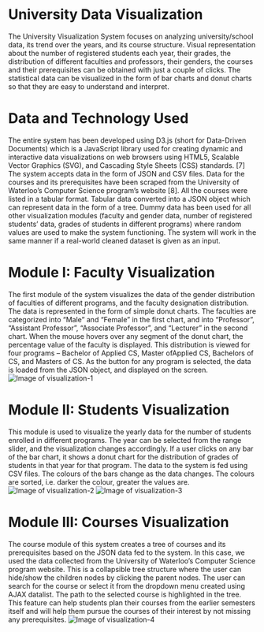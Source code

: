 # University Data Visualization

The University Visualization System focuses on analyzing university/school data, its trend over the years, and its course structure. Visual representation about the number of registered students each year, their grades, the distribution of different faculties and professors, their genders, the courses and their prerequisites can be obtained with just a couple of clicks. The statistical data can be visualized in the form of bar charts and donut charts so that they are easy to understand and interpret.

# Data and Technology Used

The entire system has been developed using D3.js (short for Data-Driven Documents) which is a JavaScript library used for creating dynamic and interactive data visualizations on web browsers using HTML5, Scalable Vector Graphics (SVG), and Cascading Style Sheets (CSS) standards. [7]
The system accepts data in the form of JSON and CSV files. Data for the courses and its prerequisites have been scraped from the University of Waterloo’s Computer Science program’s website [8]. All the courses were listed in a tabular format. Tabular data converted into a JSON object which can represent data in the form of a tree. Dummy data has been used for all other visualization modules (faculty and gender data, number of registered students’ data, grades of students in different programs) where random values are used to make the system functioning. The system will work in the same manner if a real-world cleaned dataset is given as an input.

# Module I: Faculty Visualization

The first module of the system visualizes the data of the gender distribution of faculties of different programs, and the faculty designation distribution. The data is represented in the form of simple donut charts. The faculties are categorized into “Male” and “Female” in the first chart, and into “Professor”, “Assistant Professor”, “Associate Professor”, and “Lecturer” in the second chart.
When the mouse hovers over any segment of the donut chart, the percentage value of the faculty is displayed. This distribution is viewed for four programs – Bachelor of Applied CS, Master ofApplied CS, Bachelors of CS, and Masters of CS. As the button for any program is selected, the data is loaded from the JSON object, and displayed on the screen.
![Image of visualization-1](https://github.com/devarshipandya21/university-data-visualization/tree/master/images/img1.png)

# Module II: Students Visualization

This module is used to visualize the yearly data for the number of students enrolled in different programs. The year can be selected from the range slider, and the visualization changes accordingly. If a user clicks on any bar of the bar chart, it shows a donut chart for the distribution of grades of students in that year for that program. The data to the system is fed using CSV files. The colours of the bars change as the data changes. The colours are sorted, i.e. darker the colour, greater the values are.
![Image of visualization-2](https://github.com/devarshipandya21/university-data-visualization/tree/master/images/img2.png)
![Image of visualization-3](https://github.com/devarshipandya21/university-data-visualization/tree/master/images/img3.png)

# Module III: Courses Visualization

The course module of this system creates a tree of courses and its prerequisites based on the JSON data fed to the system. In this case, we used the data collected from the University of Waterloo’s Computer Science program website. This is a collapsible tree structure where the user can hide/show the children nodes by clicking the parent nodes. The user can search for the course or select it from the dropdown menu created using AJAX datalist. The path to the selected course is highlighted in the tree. This feature can help students plan their courses from the earlier semesters itself and will help them pursue the courses of their interest by not missing any prerequisites.
![Image of visualization-4](https://github.com/devarshipandya21/university-data-visualization/tree/master/images/img4.png)

